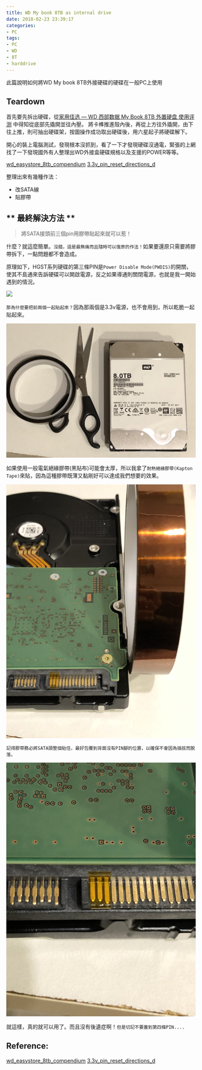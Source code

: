 ```yaml
---
title: WD My book 8TB as internal drive
date: 2018-02-23 23:39:17
categories:
- PC
tags:
- PC
- WD
- 8T
- harddrive
---
```


  此篇說明如何將WD My book 8TB外接硬碟的硬碟在一般PC上使用
  
 <!--more-->
 
## Teardown

首先要先拆出硬碟，從[家用佳选 — WD 西部数据 My Book 8TB 外置硬盘 使用评测](https://post.smzdm.com/p/558309/) 中得知從底部先撬開並往內壓。
將卡榫推進殼內後，再從上方往外撬開，由下往上推，則可抽出硬碟架，按圖操作成功取出硬碟後，用六星起子將硬碟解下。

開心的裝上電腦測試，發現根本沒抓到，看了一下才發現硬碟沒通電，緊張的上網找了一下發現國外有人整理出WD外接盒硬碟規格以及支援的POWER等等。

[wd_easystore_8tb_compendium](https://www.reddit.com/r/DataHoarder/comments/7fx0i0/wd_easystore_8tb_compendium/)
[3.3v_pin_reset_directions_d](https://www.reddit.com/r/DataHoarder/comments/7g2v9o/33v_pin_reset_directions_d/)

整理出來有幾種作法：

- 改SATA線
- 貼膠帶

## ** 最終解決方法 **

> 將SATA接頭前三個pin用膠帶貼起來就可以惹！

什麼？就這麼簡單。`沒錯，這是最無痛而且隨時可以復原的作法！`如果要還原只需要將膠帶拆下，一點問題都不會造成。

原理如下，HGST系列硬碟的第三條PIN是`Power Disable Mode(PWDIS)`的開關，使其不島通來告訴硬碟可以開啟電源，反之如果導通則關閉電源，也就是我一開始遇到的情況。

![][HGST-Power-Disable-Pin-TB]

`那為什麼要把前兩個一起貼起來？`因為那兩個是3.3v電源，也不會用到，所以乾脆一起貼起來。

![材料們][Step1]

如果使用一般電氣絕緣膠帶(黑貼布)可能會太厚，所以我拿了`耐熱絕緣膠帶(Kapton Tape)`來貼，因為這種膠帶既薄又黏剛好可以達成我們想要的效果。

![Kapton Tape][Step2]

`記得膠帶務必將SATA頭整個貼住，最好包覆到背面沒有PIN腳的位置，以確保不會因為插拔而脫落。`

![完成][Step3]

就這樣，真的就可以用了。而且沒有後遺症啊！`但是切記不要蓋到第四條PIN....`


## Reference:

[wd_easystore_8tb_compendium](https://www.reddit.com/r/DataHoarder/comments/7fx0i0/wd_easystore_8tb_compendium/)
[3.3v_pin_reset_directions_d](https://www.reddit.com/r/DataHoarder/comments/7g2v9o/33v_pin_reset_directions_d/)

[HGST-Power-Disable-Pin-TB]: https://i.imgur.com/s2EF0Df.png
[Step1]: /img/WD_MyBook_8TB_As_Internal_Drive/Step1.jpg
[Step2]: /img/WD_MyBook_8TB_As_Internal_Drive/Step2.jpg
[Step3]: /img/WD_MyBook_8TB_As_Internal_Drive/Step3.jpg
